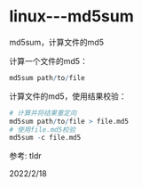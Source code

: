 # linux---md5sum

md5sum，计算文件的md5  

计算一个文件的md5：  
```r
md5sum path/to/file
```

计算文件的md5，使用结果校验：  
```r
# 计算并将结果重定向
md5sum path/to/file > file.md5
# 使用file.md5校验
md5sum -c file.md5
```

参考: tldr  


2022/2/18  
